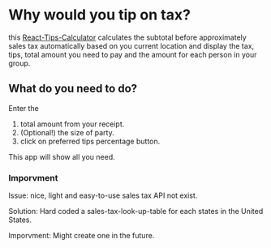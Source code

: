 # Why would you tip on tax?

this [React-Tips-Calculator](https://timlaitw.github.io/React-Tips-Calculator/) calculates the subtotal before approximately sales tax automatically based on you current location and display the tax, tips, total amount you need to pay and the amount for each person in your group.

## What do you need to do?

Enter the 
1. total amount from your receipt. 
2. (Optional!) the size of party.
3. click on preferred tips percentage button.

This app will show all you need.

### Imporvment

Issue: nice, light and easy-to-use sales tax API not exist.

Solution: Hard coded a sales-tax-look-up-table for each states in the United States.

Imporvment: Might create one in the future. 

